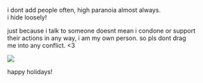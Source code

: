 i dont add people often, high paranoia almost always.<br/>i hide loosely!

just because i talk to someone doesnt mean i condone or support<br/>their actions in any way, i am my own person. so pls dont drag<br/>me into any conflict. <3

![](https://i.pinimg.com/originals/26/f0/6d/26f06d7810c9b12261bd5a56b1c0937d.gif)

happy holidays!
